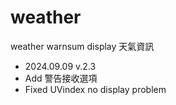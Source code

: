 # weather
weather warnsum display 天氣資訊  
- 2024.09.09 v.2.3
- Add 警告接收選項
- Fixed UVindex no display problem
